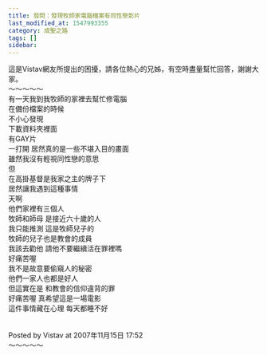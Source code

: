 ```yaml
---
title: 發問：發現牧師家電腦檔案有同性戀影片
last_modified_at: 1547993355
category: 成聖之路
tags: []
sidebar: 
---
```


<p>這是Vistav網友所提出的困擾，請各位熱心的兄姊，有空時盡量幫忙回答，謝謝大家。<br/><!--more-->～～～～～<br/>有一天我到我牧師的家裡去幫忙修電腦 <br/>在備份檔案的時候 <br/>不小心發現 <br/>下載資料夾裡面 <br/>有GAY片 <br/>一打開 居然真的是一些不堪入目的畫面 <br/>雖然我沒有輕視同性戀的意思 <br/>但 <br/>在高掛基督是我家之主的牌子下 <br/>居然讓我遇到這種事情 <br/>天啊 <br/>他們家裡有三個人 <br/>牧師和師母 是接近六十歲的人 <br/>我只能推測 這是牧師兒子的 <br/>牧師的兒子也是教會的成員 <br/>我該去勸他 請他不要繼續活在罪裡嗎 <br/>好痛苦喔 <br/>我不是故意要偷窺人的秘密 <br/>他們一家人也都是好人 <br/>但這實在是 和教會的信仰違背的罪 <br/>好痛苦喔 真希望這是一場電影 <br/>這件事情藏在心理 每天都睡不好<br/><br/><br/>Posted by Vistav at 2007年11月15日 17:52 <br/>～～～～～<br/><br/>
</p>